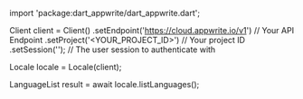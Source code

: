 import 'package:dart_appwrite/dart_appwrite.dart';

Client client = Client()
    .setEndpoint('https://cloud.appwrite.io/v1') // Your API Endpoint
    .setProject('<YOUR_PROJECT_ID>') // Your project ID
    .setSession(''); // The user session to authenticate with

Locale locale = Locale(client);

LanguageList result = await locale.listLanguages();
